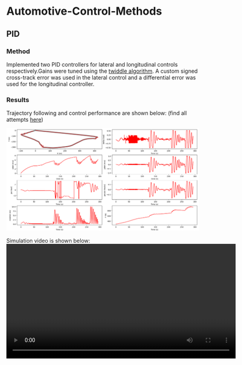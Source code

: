 # Automotive-Control-Methods

## PID

### Method
Implemented two PID controllers for lateral and longitudinal controls respectively.Gains were tuned using the [twiddle algorithm](controllers/main/pid_design.py). A custom signed cross-track error was used in the lateral control and a differential error was used for the longitudinal controller.

### Results
Trajectory following and control performance are shown below: (find all attempts [here](assets/img/PID))

![PID Results](assets/img/PID/Attempt_9.png)

Simulation video is shown below:
<video src="assets/vid/PID/PID_sim_vid.mp4" controls width="600"></video>